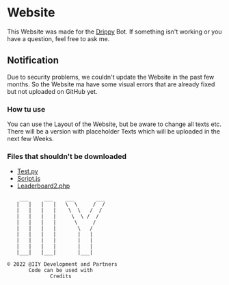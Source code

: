 # Website

This Website was made for the <a href="https://github.com/ItIzYe/Va">Drippy</a> Bot. If something isn't working or you have a question, feel free to ask me.

## Notification

Due to security problems, we couldn't update the Website in the past few months. So the Website ma have some visual errors that are already fixed but not uploaded on GitHub yet.

### How tu use

You can use the Layout of the Website, but be aware to change all texts etc. There will be a version with placeholder Texts which will be uploaded in the next few Weeks.


### Files that shouldn't be downloaded

- <a href="https://github.com/ItIzYe/website/blob/master/test.py">Test.py</a><br>
- <a href="https://github.com/ItIzYe/website/blob/master/script.js">Script.js</a><br>
- <a href="https://github.com/ItIzYe/website/blob/master/laderboard2.php">Leaderboard2.php</a>



```
    ___     ___    ___       ___
   |   |   |   |   \  \     /  /
   |   |   |   |    \  \   /  /
   |   |   |   |     \  \ /  /
   |   |   |   |      \     /
   |   |   |   |       \   /
   |   |   |   |       |   |
   |   |   |   |       |   |
   |   |   |   |       |   |
   |___|   |___|       |___|

© 2022 @IIY Development and Partners
       Code can be used with
              Credits
```
